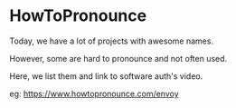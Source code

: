 # HowToPronounce

Today, we have a lot of projects with awesome names. 

However, some are hard to pronounce and not often used.

Here, we list them and link to software auth's video. 


eg: https://www.howtopronounce.com/envoy
